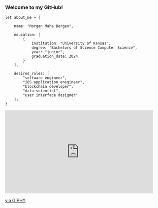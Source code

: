 ### Welcome to my GitHub!

    let about_me = {

        name: "Morgan Maha Bergen",

        education: [
            {
                institution: "University of Kansas",
                degree: "Bachelors of Science Computer Science",
                year: "junior",
                graduation_date: 2024
            }
        ],

        desired_roles: [
            "software engineer",
            "iOS application enegineer",
            "blockchain developer",
            "data scientist",
            "user interface designer"
        ];
    }

<iframe src="https://giphy.com/embed/4qjqqhAShKPZoa2wVg" width="480" height="270" frameBorder="0" class="giphy-embed" allowFullScreen></iframe><p><a href="https://giphy.com/gifs/4qjqqhAShKPZoa2wVg">via GIPHY</a></p>

